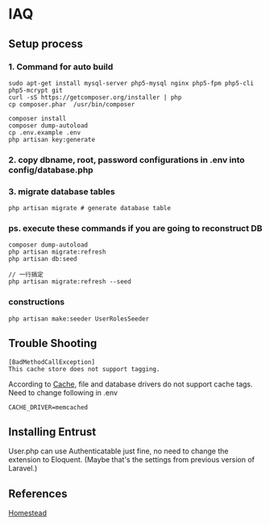 # IAQ
## Setup process
### 1. Command for auto build
    sudo apt-get install mysql-server php5-mysql nginx php5-fpm php5-cli php5-mcrypt git
    curl -sS https://getcomposer.org/installer | php
    cp composer.phar  /usr/bin/composer

    composer install
    composer dump-autoload
    cp .env.example .env
    php artisan key:generate

### 2. copy dbname, root, password configurations in .env into config/database.php

### 3. migrate database tables

    php artisan migrate # generate database table

### ps. execute these commands if you are going to reconstruct DB
    composer dump-autoload
    php artisan migrate:refresh
    php artisan db:seed

    // 一行搞定
    php artisan migrate:refresh --seed

### constructions
    php artisan make:seeder UserRolesSeeder

## Trouble Shooting
    [BadMethodCallException]
    This cache store does not support tagging.
According to [Cache](https://laravel.com/docs/5.2/cache#cache-tags), file and database drivers do not support cache tags. Need to change following in .env

    CACHE_DRIVER=memcached

## Installing Entrust
User.php can use Authenticatable just fine, no need to change the extension to Eloquent. (Maybe that's the settings from previous version of Laravel.)

## References

[Homestead](https://laravel.tw/docs/5.0/homestead)
